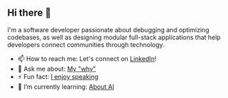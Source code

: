 ## Hi there 👋

I'm a software developer passionate about debugging and optimizing codebases, as well as designing modular full-stack applications that help developers connect communities through technology.

- 📫 How to reach me: Let's connect on [LinkedIn](https://www.linkedin.com/in/arnold-pinkhasov/)!
- 💬 Ask me about: [My "why"](https://youtu.be/jEilXVWO1UM)
- ⚡ Fun fact: [I enjoy speaking](https://youtu.be/93MBVvaAZXo)
- 🌱 I’m currently learning: [About AI](https://youtu.be/jEilXVWO1UM)
